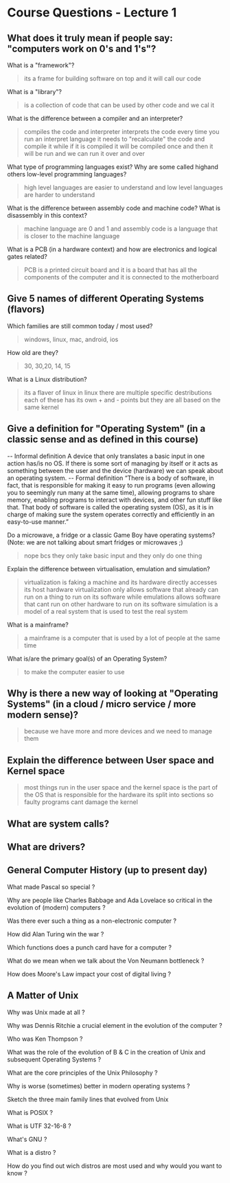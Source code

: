 # Course Questions - Lecture 1

## What does it truly mean if people say: "computers work on 0's and 1's"?

What is a "framework"?
> its a frame for building software on top and it will call our code

What is a "library"?
> is a collection of code that can be used by other code and we cal it

What is the difference between a compiler and an interpreter?
> compiles the code and interpreter interprets the code
> every time you run an interpret language it needs to "recalculate" the code and compile it
> while if it is compiled it will be compiled once and then it will be run and we can run it over and over

What type of programming languages exist? Why are some called highand others low-level programming languages?
> high level languages are easier to understand and low level languages are harder to understand

What is the difference between assembly code and machine code? What is disassembly in this context?
> machine language are 0 and 1 and assembly code is a language that is closer to the machine language

What is a PCB (in a hardware context) and how are electronics and logical gates related?
> PCB is a printed circuit board and it is a board that has all the components of the computer and it is connected to the motherboard

## Give 5 names of different Operating Systems (flavors)

Which families are still common today / most used?
> windows, linux, mac, android, ios

How old are they?
> 30, 30,20, 14, 15

What is a Linux distribution?
> its a flaver of linux
> in linux there are multiple specific destributions
> each of these has its own + and - points but they are all based on the same kernel

## Give a definition for "Operating System" (in a classic sense and as defined in this course)

-- Informal definition
A device that only translates a basic input in one action has/is no OS. If there is some sort of managing by itself or it acts as something between the user and the device (hardware) we can speak about an operating system.
-- Formal definition
“There is a body of software, in fact, that is responsible for making it easy to run programs (even allowing you to seemingly run many at the same time), allowing programs to share memory, enabling programs to interact with devices, and other fun stuff like that. That body of software is called the operating system (OS), as it is in charge of making sure the system operates correctly and efficiently in an easy-to-use manner.”

Do a microwave, a fridge or a classic Game Boy have operating systems? (Note: we are not talking about smart fridges or microwaves ;)
> nope bcs they only take basic input and they only do one thing

Explain the difference between virtualisation, emulation and simulation?
> virtualization is faking a machine and its hardware directly accesses its host hardware
> virtualization only allows software that already can run on a thing to run on its software
> while emulations allows software that cant run on other hardware to run on its software
> simulation is a model of a real system that is used to test the real system

What is a mainframe?
> a mainframe is a computer that is used by a lot of people at the same time

What is/are the primary goal(s) of an Operating System?
> to make the computer easier to use

## Why is there a new way of looking at "Operating Systems" (in a cloud / micro service / more modern sense)?

> because we have more and more devices and we need to manage them

## Explain the difference between User space and Kernel space

> most things run in the user space and the kernel space is the part of the OS that is responsible for the hardware
> its split into sections so faulty programs cant damage the kernel

## What are system calls?
>

## What are drivers?
>

## General Computer History (up to present day)

What made Pascal so special ?
>
Why are people like Charles Babbage and Ada Lovelace so critical in the evolution of (modern) computers ?
>
Was there ever such a thing as a non-electronic computer ?
>
How did Alan Turing win the war ?
>
Which functions does a punch card have for a computer ?
>
What do we mean when we talk about the Von Neumann bottleneck ?
>
How does Moore's Law impact your cost of digital living ?
>

## A Matter of Unix

Why was Unix made at all ?
>
Why was Dennis Ritchie a crucial element in the evolution of the computer ?
>
Who was Ken Thompson ?
>
What was the role of the evolution of B & C in the creation of Unix and subsequent Operating Systems ?
>
What are the core principles of the Unix Philosophy ?
>
Why is worse (sometimes) better in modern operating systems ?
>
Sketch the three main family lines that evolved from Unix
>
What is POSIX ?
>
What is UTF 32-16-8 ?
>
What's GNU ?
>
What is a distro ?
>
How do you find out wich distros are most used and why would you want to know ?
>
